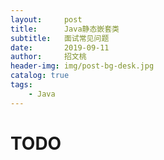 ```yaml
---
layout:     post
title:      Java静态嵌套类
subtitle:   面试常见问题
date:       2019-09-11
author:     招文桃
header-img: img/post-bg-desk.jpg
catalog: true
tags:
    - Java
---
```


# TODO

